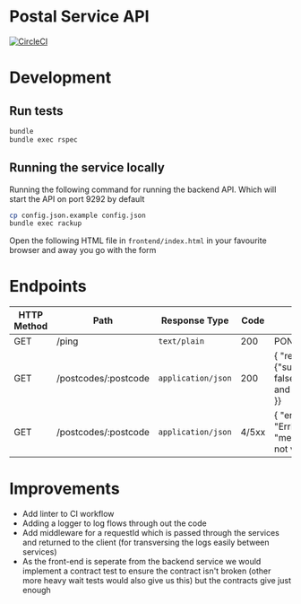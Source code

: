 # Postal Service API

[![CircleCI](https://circleci.com/gh/jnormington/postal-service.svg?style=svg&circle-token=c2e5836935dd887907645962cff2cb61ff000e03)](https://circleci.com/gh/jnormington/postal-service)

# Development

## Run tests

```sh
bundle
bundle exec rspec
```

## Running the service locally

Running the following command for running the backend API. Which will start the API on port 9292 by default

```sh
cp config.json.example config.json
bundle exec rackup
```

Open the following HTML file in `frontend/index.html` in your favourite browser and away you go with the form


# Endpoints

| HTTP Method | Path                | Response Type      | Code  | Response
| ----------- | ------------------- | ------------------ | ----- | ---------------------------------------------------------------------------- |
| GET         | /ping               | `text/plain`       | 200   | PONG                                                                         |
| GET         | /postcodes/:postcode| `application/json` | 200   | { "result": {"supported_lsoa": false, "lsoa": "Barking and Dagenham 019E" }} |
| GET         | /postcodes/:postcode| `application/json` | 4/5xx | { "err": "ErrPostcodeNotValid", "message": "postcode not valid" }}           |

# Improvements

- Add linter to CI workflow
- Adding a logger to log flows through out the code
- Add middleware for a requestId which is passed through the services and returned to the client (for transversing the logs easily between services)
- As the front-end is seperate from the backend service we would implement a contract test to ensure the contract isn't broken (other more heavy wait tests would also give us this) but the contracts give just enough
